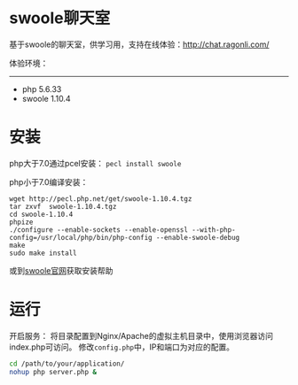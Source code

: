# swoole聊天室
基于swoole的聊天室，供学习用，支持在线体验：http://chat.ragonli.com/

体验环境：
***
*  php       5.6.33
*  swoole    1.10.4

# 安装
php大于7.0通过pcel安装：
`pecl install swoole`

php小于7.0编译安装：
``` 
wget http://pecl.php.net/get/swoole-1.10.4.tgz
tar zxvf  swoole-1.10.4.tgz
cd swoole-1.10.4
phpize
./configure --enable-sockets --enable-openssl --with-php-config=/usr/local/php/bin/php-config --enable-swoole-debug
make 
sudo make install
```

或到[swoole官网](http://www.swoole.com/)获取安装帮助

# 运行

开启服务：
将目录配置到Nginx/Apache的虚拟主机目录中，使用浏览器访问index.php可访问。 修改`config.php`中，IP和端口为对应的配置。
``` bash
cd /path/to/your/application/
nohup php server.php &
```

